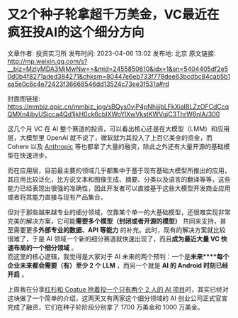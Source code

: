 # 又2个种子轮拿超千万美金，VC最近在疯狂投AI的这个细分方向

文章作者: 投资实习所
发布时间: 2023-04-06 13:02
发布地: 北京
原文链接: http://mp.weixin.qq.com/s?__biz=MzIyMDA3MjMwNw==&mid=2455850610&idx=1&sn=5404405df2e50d0b4f8271aded384271&chksm=80447e6eb733f778dee63bcdbc84cab5b1ea5e0c6c4e72423f36668546dd13524c73ee3f531a#rd

封面图链接: https://mmbiz.qpic.cn/mmbiz_jpg/sBQys0vjP4pNhjjjbLFkXiaI8LZzOFCdCcqQMXn4ibyUSicca4Qd1jkH0ck6cbIXWoYlXwVkstKWVqjC3ThrW6nlA/300

这几个月 VC 在 AI 整个赛道的投资，可以看出核心还是在大模型（LMM）和应用层，大模型里 OpenAI 就不说了，微软就为其投入了上百亿美金的资金，而
Cohere 以及
[Anthropic](http://mp.weixin.qq.com/s?__biz=MzIyMDA3MjMwNw==&mid=2455850523&idx=1&sn=da03b1cda1aca78d71d3ce4047ca96ad&chksm=80447e07b733f711c8be095a5c463d2c1c0388159c45e9eeda84a6f83a133f1961f935d8fdda&scene=21#wechat_redirect)
等也都拿了大量的融资，除此之外还有大量开源的基础模型在快速进步。

而在应用层，目前最主要的领域几乎都集中于基于现有基础大模型所推出的应用，其应用比较泛化，比方说文本和图像生成、摘要、分类以及语言的翻译等等，这些能力已经表现出很强的准确性，因此开发者可以直接基于这些大模型开发商业应用或者将其能力直接与现有产品集合。

但对于那些越来越专业的细分领域，仅靠某个单一的大基础模型，还很难实现非常完美的解决方案，它可能**需要多个模型（封闭或者开源的模型）**
共同来支持，甚至需要更多**外部专业的数据、API 等能力** 的补充。此时，现有的解决方案就比较很难了，于是 AI
领域一个新的细分赛道就快速出现了，而且**成为最近大量 VC 快速布局的一个细分领域** 。  
而这里的核心逻辑，我觉得是大家对于 AI 未来的两个预判：一个是**未来****每个企业未来都会需要（有）至少 2 个 LLM** ，而另一个就是 **AI
的 Android 时刻已经开启** 。

上周我在分享[红杉和 Coatue 抢着投一个只有两个 2 人的 AI
项目](http://mp.weixin.qq.com/s?__biz=MzIyMDA3MjMwNw==&mid=2455850586&idx=1&sn=c58e7a21e189c293c08d76273029c445&chksm=80447e46b733f7507b7536f2f51ad9f7231357baa9b7b17aefeb14f8edc839b2b0199f51703f&scene=21#wechat_redirect)时，其实已经对这块做了一个简单的介绍，这两天又有两家这个细分领域的
AI 创业公司正式官宣完成了融资，它们在种子轮阶段分别拿了 1700 万美金和 1000 万美金。

